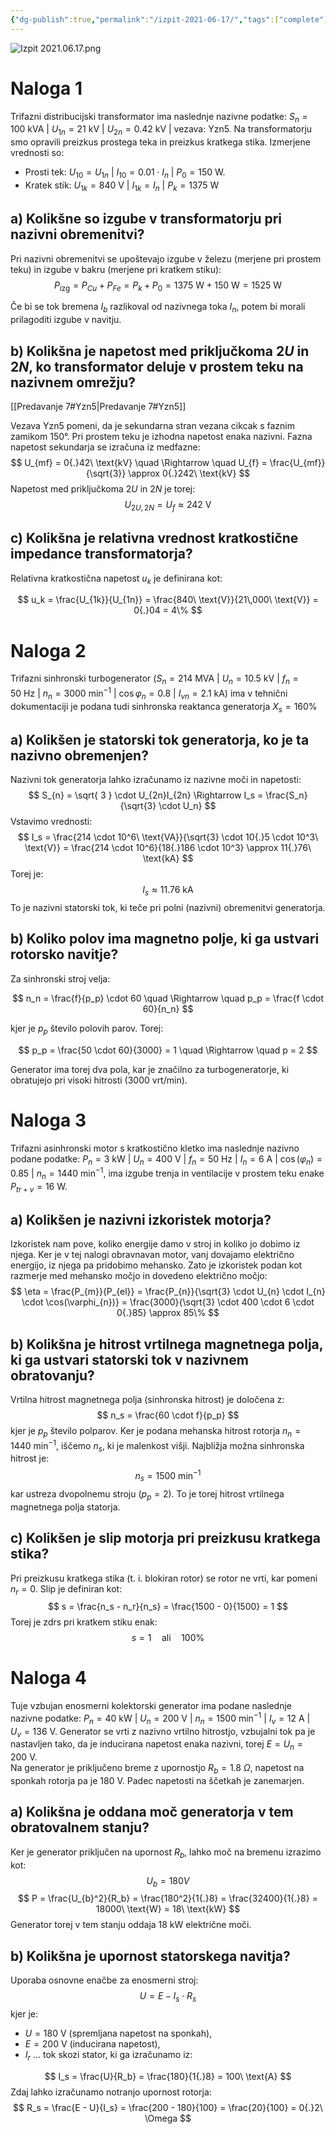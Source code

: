 ```yaml
---
{"dg-publish":true,"permalink":"/izpit-2021-06-17/","tags":["complete"]}
---
```


![Izpit 2021.06.17.png](/img/user/Attachments/izpiti/Izpit%202021.06.17.png)
# Naloga 1
Trifazni distribucijski transformator ima naslednje nazivne podatke: $S_{n} = 100\ \text{kVA}$ | $U_{1n} = 21\ \text{kV}$ | $U_{2n} = 0.42\ \text{kV}$ | vezava: Yzn5. Na transformatorju smo opravili preizkus prostega teka in preizkus kratkega stika. Izmerjene vrednosti so: 
- Prosti tek: $U_{10} = U_{1n}$ | $I_{10} = 0{.}01 \cdot I_{n}$ | $P_{0} = 150\ \text{W}$.
- Kratek stik: $U_{1k} = 840\ \text{V}$ | $I_{1k} = I_{n}$ | $P_{k} = 1375\ \text{W}$

## a) Kolikšne so izgube v transformatorju pri nazivni obremenitvi?
Pri nazivni obremenitvi se upoštevajo izgube v železu (merjene pri prostem teku) in izgube v bakru (merjene pri kratkem stiku):
$$
P_{\text{izg}} = P_{Cu} + P_{Fe} = P_{k} + P_{0} = 1375\ \text{W} + 150\ \text{W} = 1525\ \text{W}
$$

Če bi se tok bremena $I_{b}$ razlikoval od nazivnega toka $I_{n}$, potem bi morali prilagoditi izgube v navitju.

## b) Kolikšna je napetost med priključkoma $2U$ in $2N$, ko transformator deluje v prostem teku na nazivnem omrežju?
[[Predavanje 7#Yzn5\|Predavanje 7#Yzn5]]

Vezava Yzn5 pomeni, da je sekundarna stran vezana cikcak s faznim zamikom 150°. Pri prostem teku je izhodna napetost enaka nazivni. Fazna napetost sekundarja se izračuna iz medfazne:
$$
U_{mf} = 0{.}42\ \text{kV} \quad \Rightarrow \quad U_{f} = \frac{U_{mf}}{\sqrt{3}} \approx 0{.}242\ \text{kV}
$$
Napetost med priključkoma $2U$ in $2N$ je torej:
$$
U_{2U,2N} = U_f \approx 242\ \text{V}
$$

## c) Kolikšna je relativna vrednost kratkostične impedance transformatorja?

Relativna kratkostična napetost $u_k$ je definirana kot:

$$
u_k = \frac{U_{1k}}{U_{1n}} = \frac{840\ \text{V}}{21\,000\ \text{V}} = 0{.}04 = 4\%
$$

# Naloga 2

Trifazni sinhronski turbogenerator ($S_n = 214\ \text{MVA}$ | $U_n = 10{.}5\ \text{kV}$ | $f_n = 50\ \text{Hz}$ | $n_n = 3000\ \text{min}^{-1}$ | $\cos \varphi_n = 0{.}8$ | $I_{vn} = 2{.}1\ \text{kA}$) ima v tehnični dokumentaciji je podana tudi sinhronska reaktanca generatorja $X_s = 160\%$

## a) Kolikšen je statorski tok generatorja, ko je ta nazivno obremenjen?
Nazivni tok generatorja lahko izračunamo iz nazivne moči in napetosti:
$$
S_{n} = \sqrt{ 3 } \cdot U_{2n}I_{2n} \Rightarrow I_s = \frac{S_n}{\sqrt{3} \cdot U_n}
$$
Vstavimo vrednosti:
$$
I_s = \frac{214 \cdot 10^6\ \text{VA}}{\sqrt{3} \cdot 10{.}5 \cdot 10^3\ \text{V}} = \frac{214 \cdot 10^6}{18{.}186 \cdot 10^3} \approx 11{.}76\ \text{kA}
$$
Torej je:
$$
I_s \approx 11{.}76\ \text{kA}
$$
To je nazivni statorski tok, ki teče pri polni (nazivni) obremenitvi generatorja.

## b) Koliko polov ima magnetno polje, ki ga ustvari rotorsko navitje?

Za sinhronski stroj velja:

$$
n_n = \frac{f}{p_p} \cdot 60 \quad \Rightarrow \quad p_p = \frac{f \cdot 60}{n_n}
$$

kjer je $p_p$ število polovih parov. Torej:

$$
p_p = \frac{50 \cdot 60}{3000} = 1 \quad \Rightarrow \quad p = 2
$$

Generator ima torej dva pola, kar je značilno za turbogeneratorje, ki obratujejo pri visoki hitrosti (3000 vrt/min).

# Naloga 3
Trifazni asinhronski motor s kratkostično kletko ima naslednje nazivno podane podatke: $P_n = 3\ \text{kW}$ | $U_n = 400\ \text{V}$ | $f_n = 50\ \text{Hz}$ | $I_n = 6\ \text{A}$ | $\cos(\varphi_n) = 0{.}85$ | $n_n = 1440\ \text{min}^{-1}$, ima izgube trenja in ventilacije v prostem teku enake $P_{tr+v} = 16\ \text{W}$.

## a) Kolikšen je nazivni izkoristek motorja?
Izkoristek nam pove, koliko energije damo v stroj in koliko jo dobimo iz njega. Ker je v tej nalogi obravnavan motor, vanj dovajamo električno energijo, iz njega pa pridobimo mehansko. Zato je izkoristek podan kot razmerje med mehansko močjo in dovedeno električno močjo:
$$
\eta =  \frac{P_{m}}{P_{el}} =  \frac{P_{n}}{\sqrt{3} \cdot U_{n} \cdot I_{n} \cdot \cos(\varphi_{n})} = \frac{3000}{\sqrt{3} \cdot 400 \cdot 6 \cdot 0{.}85} \approx 85\%
$$

## b) Kolikšna je hitrost vrtilnega magnetnega polja, ki ga ustvari statorski tok v nazivnem obratovanju?
Vrtilna hitrost magnetnega polja (sinhronska hitrost) je določena z:
$$
n_s = \frac{60 \cdot f}{p_p}
$$
kjer je $p_p$ število polparov. Ker je podana mehanska hitrost rotorja $n_n = 1440\ \text{min}^{-1}$, iščemo $n_s$, ki je malenkost višji. Najbližja možna sinhronska hitrost je:
$$
n_s = 1500\ \text{min}^{-1}
$$
kar ustreza dvopolnemu stroju ($p_p = 2$). To je torej hitrost vrtilnega magnetnega polja statorja.

## c) Kolikšen je slip motorja pri preizkusu kratkega stika?
Pri preizkusu kratkega stika (t. i. blokiran rotor) se rotor ne vrti, kar pomeni $n_r = 0$. Slip je definiran kot:
$$
s = \frac{n_s - n_r}{n_s} = \frac{1500 - 0}{1500} = 1
$$
Torej je zdrs pri kratkem stiku enak:
$$
s = 1 \quad \text{ali} \quad 100\%
$$

# Naloga 4
Tuje vzbujan enosmerni kolektorski generator ima podane naslednje nazivne podatke: $P_n = 40\ \text{kW}$ | $U_n = 200\ \text{V}$ | $n_n = 1500\ \text{min}^{-1}$ | $I_v = 12\ \text{A}$ | $U_v = 136\ \text{V}$. Generator se vrti z nazivno vrtilno hitrostjo, vzbujalni tok pa je nastavljen tako, da je inducirana napetost enaka nazivni, torej $E = U_n = 200\ \text{V}$.  
Na generator je priključeno breme z upornostjo $R_b = 1{.}8\ \Omega$, napetost na sponkah rotorja pa je $180\ \text{V}$. Padec napetosti na ščetkah je zanemarjen.

## a) Kolikšna je oddana moč generatorja v tem obratovalnem stanju?
Ker je generator priključen na upornost $R_b$, lahko moč na bremenu izrazimo kot:
$$
U_{b} = 180V
$$
$$
P = \frac{U_{b}^2}{R_b} = \frac{180^2}{1{.}8} = \frac{32400}{1{.}8} = 18000\ \text{W} = 18\ \text{kW}
$$
Generator torej v tem stanju oddaja 18 kW električne moči.

## b) Kolikšna je upornost statorskega navitja?
Uporaba osnovne enačbe za enosmerni stroj:
$$
U = E - I_s \cdot R_s
$$
kjer je:
- $U = 180\ \text{V}$ (spremljana napetost na sponkah),
- $E = 200\ \text{V}$ (inducirana napetost),
- $I_r$ ... tok skozi stator, ki ga izračunamo iz:

$$
I_s = \frac{U}{R_b} = \frac{180}{1{.}8} = 100\ \text{A}
$$
Zdaj lahko izračunamo notranjo upornost rotorja:
$$
R_s = \frac{E - U}{I_s} = \frac{200 - 180}{100} = \frac{20}{100} = 0{.}2\ \Omega
$$